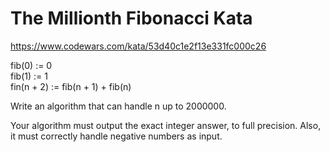 # The Millionth Fibonacci Kata  
https://www.codewars.com/kata/53d40c1e2f13e331fc000c26 
  
fib(0) := 0  
fib(1) := 1  
fin(n + 2) := fib(n + 1) + fib(n)    
  
Write an algorithm that can handle n up to 2000000.
  
Your algorithm must output the exact integer answer, to full precision. Also, it must correctly handle negative numbers as input.